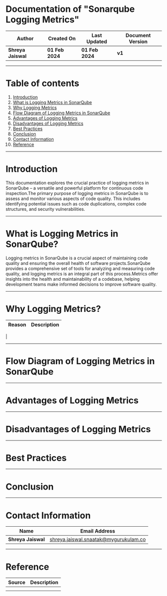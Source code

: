 # Documentation of "Sonarqube Logging Metrics"

| **Author** | **Created On** | **Last Updated** | **Document Version** |
| ---------- | -------------- | ---------------- | -------------------- |
| **Shreya Jaiswal** | **01 Feb 2024** | **01 Feb 2024** | **v1** |

***

# Table of contents
1. [Introduction](#introduction)
2. [What is Logging Metrics in SonarQube](#what-is-logging-metrics-in-sonarqube)
3. [Why Logging Metrics](#why-logging-metrics)
4. [Flow Diagram of Logging Metrics in SonarQube](#flow-diagram-of-logging-metrics-in-sonarqube)
5. [Advantages of Logging Metrics](#advantages-of-logging-metrics)
6. [Disadvantages of Logging Metrics](#disadvantages-of-logging-metrics)
7. [Best Practices](#best-practices)
8. [Conclusion](#conclusion)
9. [Contact Information](#contact-information)
10. [Reference](#reference)

***

# Introduction

This documentation explores the crucial practice of logging metrics in SonarQube – a versatile and powerful platform for continuous code inspection.The primary purpose of logging metrics in SonarQube is to assess and monitor various aspects of code quality. This includes identifying potential issues such as code duplications, complex code structures, and security vulnerabilities.

***

# What is Logging Metrics in SonarQube?

Logging metrics in SonarQube is a crucial aspect of maintaining code quality and ensuring the overall health of software projects.SonarQube provides a comprehensive set of tools for analyzing and measuring code quality, and logging metrics is an integral part of this process.Metrics offer insights into the health and maintainability of a codebase, helping development teams make informed decisions to improve software quality. 

***

# Why Logging Metrics?

| **Reason** | **Description** |
| ---------- | --------------- |
|

***
 
# Flow Diagram of Logging Metrics in SonarQube

***

# Advantages of Logging Metrics

***

# Disadvantages of Logging Metrics

***

# Best Practices

***

# Conclusion

***

# Contact Information

| **Name** | **Email Address** |
| -------- | ----------------- |
| **Shreya Jaiswal** | shreya.jaiswal.snaatak@mygurukulam.co |

***

# Reference

| **Source** | **Description** |
| ---------- | --------------- |
|            |                 |
|            |                 |
